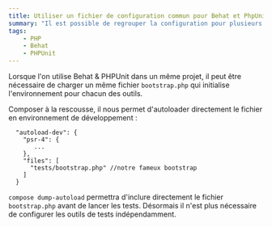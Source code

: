 ```yaml
---
title: Utiliser un fichier de configuration commun pour Behat et PhpUnit
summary: "Il est possible de regrouper la configuration pour plusieurs outils de test en utilisant un fichier de bootstrap commun."
tags:
    - PHP
    - Behat
    - PHPUnit
---
```


Lorsque l'on utilise Behat & PHPUnit dans un même projet, il peut être nécessaire de charger un même fichier `bootstrap.php` qui initialise l'environnement pour chacun des outils.

Composer à la rescousse, il nous permet d'autoloader directement le fichier en environnement de développement :

```
  "autoload-dev": {
    "psr-4": {
       ...
    },
    "files": [
      "tests/bootstrap.php" //notre fameux bootstrap
    ]
  }
```

`compose dump-autoload` permettra d'inclure directement le fichier `bootstrap.php` avant de lancer les tests. Désormais il n'est plus nécessaire de configurer les outils de tests indépendamment.
